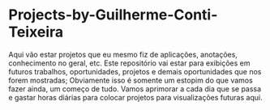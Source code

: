 # Projects-by-Guilherme-Conti-Teixeira
Aqui vão estar projetos que eu mesmo fiz de aplicações, anotações, conhecimento no geral, etc.
Este repositório vai estar para exibições em futuros trabalhos, oportunidades, projetos e demais oportunidades que nos forem mostradas; Obviamente isso é
somente um estopim do que vamos fazer ainda, um começo de tudo. Vamos aprimorar a cada dia que se passa e gastar horas diárias para colocar projetos para
visualizações futuras aqui.
